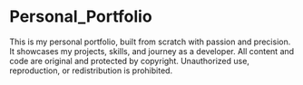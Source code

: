 # Personal_Portfolio
This is my personal portfolio, built from scratch with passion and precision. It showcases my projects, skills, and journey as a developer. All content and code are original and protected by copyright. Unauthorized use, reproduction, or redistribution is prohibited.
